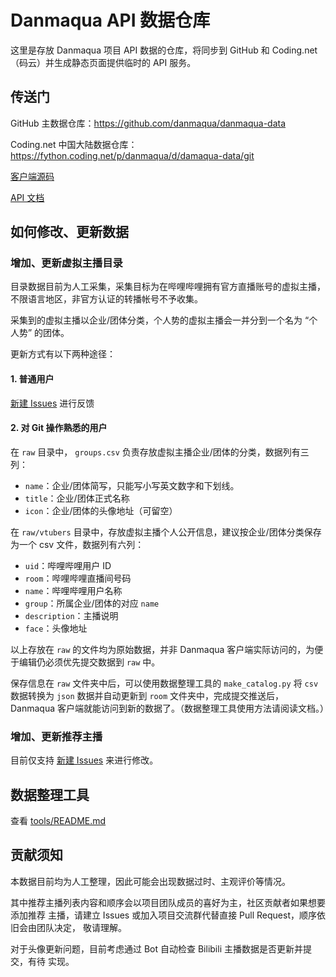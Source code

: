 Danmaqua API 数据仓库
======

这里是存放 Danmaqua 项目 API 数据的仓库，将同步到 GitHub 和 Coding.net（码云）并生成静态页面提供临时的 API 服务。

## 传送门

GitHub 主数据仓库：https://github.com/danmaqua/danmaqua-data

Coding.net 中国大陆数据仓库：https://fython.coding.net/p/danmaqua/d/damaqua-data/git

[客户端源码](https://github.com/fython/danmaqua-android)

[API 文档](https://github.com/fython/danmaqua-android/blob/master/docs/API_DATA.md)

## 如何修改、更新数据

### 增加、更新虚拟主播目录

目录数据目前为人工采集，采集目标为在哔哩哔哩拥有官方直播账号的虚拟主播，不限语言地区，非官方认证的转播帐号不予收集。

采集到的虚拟主播以企业/团体分类，个人势的虚拟主播会一并分到一个名为 “个人势” 的团体。

更新方式有以下两种途径：

#### 1. 普通用户

[新建 Issues](https://github.com/danmaqua/danmaqua-data/issues/new) 进行反馈

#### 2. 对 Git 操作熟悉的用户

在 `raw` 目录中， `groups.csv` 负责存放虚拟主播企业/团体的分类，数据列有三列：

- `name`：企业/团体简写，只能写小写英文数字和下划线。
- `title`：企业/团体正式名称
- `icon`：企业/团体的头像地址（可留空）

在 `raw/vtubers` 目录中，存放虚拟主播个人公开信息，建议按企业/团体分类保存为一个 csv 文件，数据列有六列：

- `uid`：哔哩哔哩用户 ID
- `room`：哔哩哔哩直播间号码
- `name`：哔哩哔哩用户名称
- `group`：所属企业/团体的对应 `name`
- `description`：主播说明
- `face`：头像地址

以上存放在 `raw` 的文件均为原始数据，并非 Danmaqua 客户端实际访问的，为便于编辑仍必须优先提交数据到 `raw` 中。

保存信息在 `raw` 文件夹中后，可以使用数据整理工具的 `make_catalog.py` 将 `csv` 数据转换为 `json` 数据并自动更新到 `room` 文件夹中，完成提交推送后，Danmaqua 客户端就能访问到新的数据了。（数据整理工具使用方法请阅读文档。）

### 增加、更新推荐主播

目前仅支持 [新建 Issues](https://github.com/danmaqua/danmaqua-data/issues/new) 来进行修改。

## 数据整理工具

查看 [tools/README.md](./tools/README.md)

## 贡献须知

本数据目前均为人工整理，因此可能会出现数据过时、主观评价等情况。

其中推荐主播列表内容和顺序会以项目团队成员的喜好为主，社区贡献者如果想要添加推荐
主播，请建立 Issues 或加入项目交流群代替直接 Pull Request，顺序依旧会由团队决定，
敬请理解。

对于头像更新问题，目前考虑通过 Bot 自动检查 Bilibili 主播数据是否更新并提交，有待
实现。
